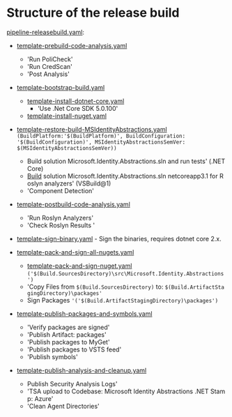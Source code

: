 # Structure of the release build

[pipeline-releasebuild.yaml](pipeline-releasebuild.yaml):
- [template-prebuild-code-analysis.yaml](template-prebuild-code-analysis.yaml)
  - 'Run PoliCheck'
  - 'Run CredScan'
  - 'Post Analysis'
- [template-bootstrap-build.yaml](template-bootstrap-build.yaml)
  - [template-install-dotnet-core.yaml](template-install-dotnet-core.yaml)
    - 'Use .Net Core SDK 5.0.100'
  - [template-install-nuget.yaml](template-install-nuget.yaml)

- [template-restore-build-MSIdentityAbstractions.yaml](template-restore-build-MSIdentityAbstractions.yaml) `(BuildPlatform:'$(BuildPlatform)', BuildConfiguration: '$(BuildConfiguration)', MSIdentityAbstractionsSemVer: $(MSIdentityAbstractionsSemVer))`
  - Build solution Microsoft.Identity.Abstractions.sln and run tests' (.NET Core)
  - [Build](template-restore-build-MSIdentityAbstractions.yaml) solution Microsoft.Identity.Abstractions.sln netcoreapp3.1 for Roslyn analyzers' (VSBuild@1)
  - 'Component Detection'
- [template-postbuild-code-analysis.yaml](template-postbuild-code-analysis.yaml)
  - 'Run Roslyn Analyzers'
  - 'Check Roslyn Results '
- [template-sign-binary.yaml](template-sign-binary.yaml) - Sign the binaries, requires dotnet core 2.x.
- [template-pack-and-sign-all-nugets.yaml](template-pack-and-sign-all-nugets.yaml)
  - [template-pack-and-sign-nuget.yaml](template-pack-and-sign-nuget.yaml) `('$(Build.SourcesDirectory)\src\Microsoft.Identity.Abstractions')`
  - 'Copy Files from `$(Build.SourcesDirectory)` to: `$(Build.ArtifactStagingDirectory)\packages'`
  - Sign Packages `'('$(Build.ArtifactStagingDirectory)\packages')`
- [template-publish-packages-and-symbols.yaml](template-publish-packages-and-symbols.yaml)
  - 'Verify packages are signed'
  - 'Publish Artifact: packages'
  - 'Publish packages to MyGet'
  - 'Publish packages to VSTS feed'
  - 'Publish symbols'
- [template-publish-analysis-and-cleanup.yaml](template-publish-analysis-and-cleanup.yaml)
  - Publish Security Analysis Logs'
  - 'TSA upload to Codebase: Microsoft Identity Abstractions .NET Stamp: Azure'
  - 'Clean Agent Directories'
